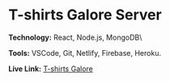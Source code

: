# T-shirts Galore Server

**Technology:** React, Node.js, MongoDB\

**Tools:** VSCode, Git, Netlify, Firebase, Heroku.

**Live Link:** [T-shirts Galore](https://t-shirts-galore.firebaseapp.com/)

